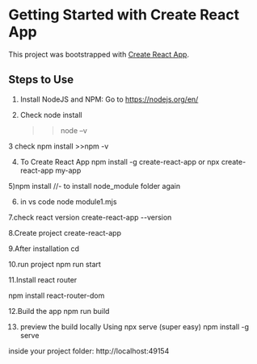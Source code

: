 # Getting Started with Create React App

This project was bootstrapped with [Create React App](https://github.com/facebook/create-react-app).

## Steps to Use

1.	Install NodeJS and NPM:
	Go to https://nodejs.org/en/


2.	Check node install
	>>node –v

3 check npm install
	>>npm -v
    
4.	To Create React App 
	npm install -g create-react-app
	or 
	npx create-react-app my-app
	
5)npm install //- to install node_module folder again

6) in vs code 
node module1.mjs	

7.check react version 
	create-react-app --version

8.Create project
	create-react-app <projectname>

9.After installation
	cd <project name>

10.run project
	npm run start
	
11.Install react router

npm install react-router-dom	

12.Build the app
npm run build

13. preview the build locally
Using npx serve (super easy)
npm install -g serve

inside your project folder:
http://localhost:49154

 